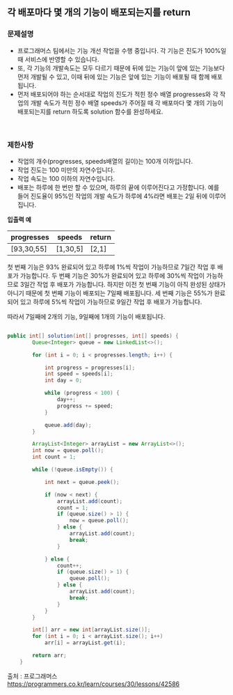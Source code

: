  ## 각 배포마다 몇 개의 기능이 배포되는지를 return
 ### 문제설명
* 프로그래머스 팀에서는 기능 개선 작업을 수행 중입니다. 각 기능은 진도가 100%일 때 서비스에 반영할 수 있습니다.
* 또, 각 기능의 개발속도는 모두 다르기 때문에 뒤에 있는 기능이 앞에 있는 기능보다 먼저 개발될 수 있고, 이때 뒤에 있는 기능은 앞에 있는 기능이 배포될 때 함께 배포됩니다.
* 먼저 배포되어야 하는 순서대로 작업의 진도가 적힌 정수 배열 progresses와 각 작업의 개발 속도가 적힌 정수 배열 speeds가 주어질 때 각 배포마다 몇 개의 기능이 배포되는지를 return 하도록 solution 함수를 완성하세요.
 <br>

 ### 제한사항
* 작업의 개수(progresses, speeds배열의 길이)는 100개 이하입니다.
* 작업 진도는 100 미만의 자연수입니다.
* 작업 속도는 100 이하의 자연수입니다.
* 배포는 하루에 한 번만 할 수 있으며, 하루의 끝에 이루어진다고 가정합니다. 예를 들어 진도율이 95%인 작업의 개발 속도가 하루에 4%라면 배포는 2일 뒤에 이루어집니다.
 
 **입출력 예**  
 
|progresses|speeds|return|
|------|---|---|
|[93,30,55]|[1,30,5]|[2,1]|

첫 번째 기능은 93% 완료되어 있고 하루에 1%씩 작업이 가능하므로 7일간 작업 후 배포가 가능합니다.
두 번째 기능은 30%가 완료되어 있고 하루에 30%씩 작업이 가능하므로 3일간 작업 후 배포가 가능합니다. 하지만 이전 첫 번째 기능이 아직 완성된 상태가 아니기 때문에 첫 번째 기능이 배포되는 7일째 배포됩니다.
세 번째 기능은 55%가 완료되어 있고 하루에 5%씩 작업이 가능하므로 9일간 작업 후 배포가 가능합니다.

따라서 7일째에 2개의 기능, 9일째에 1개의 기능이 배포됩니다.
 

~~~java

public int[] solution(int[] progresses, int[] speeds) {
        Queue<Integer> queue = new LinkedList<>();

        for (int i = 0; i < progresses.length; i++) {

            int progress = progresses[i];
            int speed = speeds[i];
            int day = 0;

            while (progress < 100) {
                day++;
                progress += speed;
            }

            queue.add(day);
        }

        ArrayList<Integer> arrayList = new ArrayList<>();
        int now = queue.poll();
        int count = 1;

        while (!queue.isEmpty()) {

            int next = queue.peek();

            if (now < next) {
                arrayList.add(count);
                count = 1;
                if (queue.size() > 1) {
                    now = queue.poll();
                } else {
                    arrayList.add(count);
                    break;
                }

            } else {
                count++;
                if (queue.size() > 1) {
                    queue.poll();
                } else {
                    arrayList.add(count);
                    break;
                }
            }
        }

        int[] arr = new int[arrayList.size()];
        for (int i = 0; i < arrayList.size(); i++)
            arr[i] = arrayList.get(i);

        return arr;
    }

~~~


출처 : 프로그래머스 https://programmers.co.kr/learn/courses/30/lessons/42586
